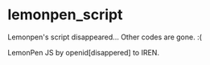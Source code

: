 # lemonpen_script

Lemonpen's script disappeared...
Other codes are gone. :(

LemonPen JS by openid[disappered] to IREN.
